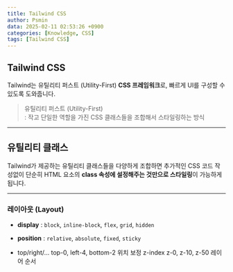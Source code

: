 ```yaml
---
title: Tailwind CSS
author: Psmin
data: 2025-02-11 02:53:26 +0900
categories: [Knowledge, CSS]
tags: [Tailwind CSS]
---
```


## Tailwind CSS

Tailwind는 유틸리티 퍼스트 (Utility-First) **CSS 프레임워크**로, 빠르게 UI를 구성할 수 있도록 도와줍니다.

> 유틸리티 퍼스트 (Utility-First)  
> : 작고 단일한 역할을 가진 CSS 클래스들을 조합해서 스타일링하는 방식

---

## 유틸리티 클래스

Tailwind가 제공하는 유틸리티 클래스들을 다양하게 조합하면 추가적인 CSS 코드 작성없이 단순히 HTML 요소의 **class 속성에 설정해주는 것만으로 스타일링**이 가능하게 됩니다.

---

### 레이아웃 (Layout)

- **display** : `block`, `inline-block`, `flex`, `grid`, `hidden`
- **position** : `relative`, `absolute`, `fixed`, `sticky`

- top/right/... top-0, left-4, bottom-2 위치 보정
  z-index z-0, z-10, z-50 레이어 순서

